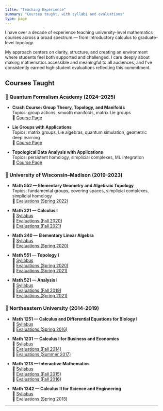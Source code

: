 ```yaml
---
title: "Teaching Experience"
summary: "Courses taught, with syllabi and evaluations"
type: page
---
```


I have over a decade of experience teaching university-level mathematics courses across a broad spectrum — from introductory calculus to graduate-level topology.

My approach centers on clarity, structure, and creating an environment where students feel both supported and challenged. I care deeply about making mathematics accessible and meaningful to all audiences, and I’ve consistently earned high student evaluations reflecting this commitment.

## Courses Taught

### 📘 Quantum Formalism Academy (2024–2025)

- **Crash Course: Group Theory, Topology, and Manifolds**  
  Topics: group actions, smooth manifolds, matrix Lie groups  
  📄 [Course Page](https://quantumformalism.academy/crash-course-on-groups-topology-manifolds)

- **Lie Groups with Applications**  
  Topics: matrix groups, Lie algebras, quantum simulation, geometric deep learning  
  📄 [Course Page](https://quantumformalism.academy/lie-groups-with-applications)

- **Topological Data Analysis with Applications**  
  Topics: persistent homology, simplicial complexes, ML integration  
  📄 [Course Page](https://quantumformalism.academy/topological-data-analysis-with-applications)

### 📘 University of Wisconsin–Madison (2019-2023)

- **Math 552 — Elementary Geometry and Algebraic Topology**  
  Topics: fundamental groups, covering spaces, simplicial complexes, simplicial homology  
  💬 [Evaluations (Spring 2022)](/myWebpage/uploads/survey_results_aggregate_20220711_1745.pdf)

- **Math 221 — Calculus I**  
  📄 [Syllabus](/static/uploads/221-hepler-f20.pdf)  
  💬 [Evaluations (Fall 2020)](/static/uploads/survey_results_aggregate_20210630_1337.pdf)  
  💬 [Evaluations (Fall 2021)](/static/uploads/survey_results_aggregate_20220711_1744.pdf)

- **Math 340 — Elementary Linear Algebra**  
  📄 [Syllabus](/static/uploads/340-hepler_spring2020.pdf)  
  💬 [Evaluations (Spring 2020)](/static/uploads/survey_results_aggregate_20200515_0758.pdf)

- **Math 551 — Topology I**  
  📄 [Syllabus](/static/uploads/551_hepler_spring20.docx)  
  💬 [Evaluations (Spring 2020)](/static/uploads/survey_results_aggregate_20200525_1115.pdf)  
  💬 [Evaluations (Spring 2021)](/static/uploads/math551_spring2021_courseevals.pdf)

- **Math 521 — Analysis I**  
  📄 [Syllabus](/static/uploads/521_hepler_fall19.pdf)  
  💬 [Evaluations (Fall 2019)](/static/uploads/survey_results_aggregate_20200525_1119.pdf)  
  💬 [Evaluations (Spring 2021)](/static/uploads/math521_spring2021_courseevaluations.pdf)

### 📘 Northeastern University (2014-2019)

- **Math 1251 — Calculus and Differential Equations for Biology I**  
  📄 [Syllabus](/static/uploads/1251syllabus.pdf)  
  💬 [Evaluations (Spring 2016)](/static/uploads/studentevalspring2016math1251.pdf)

- **Math 1231 — Calculus I for Business and Economics**  
  📄 [Syllabus](/static/uploads/1231syllabus.pdf)  
  💬 [Evaluations (Fall 2014)](/static/uploads/studentevalfall2014math1231.pdf)  
  💬 [Evaluations (Summer 2017)](/static/uploads/summer2017math1231.pdf)

- **Math 1213 — Interactive Mathematics**  
  📄 [Syllabus](/static/uploads/1213syllabus.pdf)  
  💬 [Evaluations (Fall 2015)](/static/uploads/studentevalfall2015math1213.pdf)  
  💬 [Evaluations (Fall 2016)](/static/uploads/studentevalfall2016math1213.pdf)

- **Math 1342 — Calculus II for Science and Engineering**  
  📄 [Syllabus](/static/uploads/1342-syllabus-spring-2018-hepler.pdf)  
  💬 [Evaluations (Spring 2018)](/static/uploads/math1342spring18evals.pdf)
---